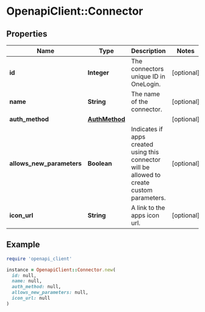 # OpenapiClient::Connector

## Properties

| Name | Type | Description | Notes |
| ---- | ---- | ----------- | ----- |
| **id** | **Integer** | The connectors unique ID in OneLogin. | [optional] |
| **name** | **String** | The name of the connector. | [optional] |
| **auth_method** | [**AuthMethod**](AuthMethod.md) |  | [optional] |
| **allows_new_parameters** | **Boolean** | Indicates if apps created using this connector will be allowed to create custom parameters. | [optional] |
| **icon_url** | **String** | A link to the apps icon url. | [optional] |

## Example

```ruby
require 'openapi_client'

instance = OpenapiClient::Connector.new(
  id: null,
  name: null,
  auth_method: null,
  allows_new_parameters: null,
  icon_url: null
)
```

